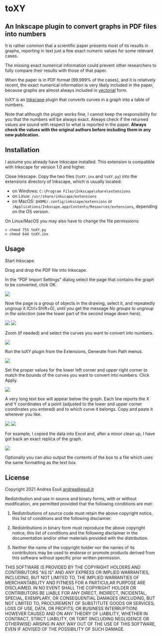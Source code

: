 # toXY
## An Inkscape plugin to convert graphs in PDF files into numbers

It is rather common that a scientific paper presents most of its results in graphs, reporting in text just a few exact numeric values for some relevant cases.

The missing exact numerical information could prevent other researchers to fully compare their results with those of that paper.

When the paper is in PDF format (99.999% of the cases), and it is relatively recent, the exact numerical information is very likely included in the paper, because graphs are almost always included in <a href="http://en.wikipedia.org/wiki/Vector_graphics">vectorial</a> form.

toXY is an <a href="http://www.inkscape.org/">Inkscape</a> plugin that converts curves in a graph into a table of numbers.

Note that although the plugin works fine, I cannot keep the responsibility for you that the numbers will be always exact. 
Always check if the returned values are sound with respect to what is reported in the paper.
**Always check the values with the original authors before including them in any new publication.**

## Installation

I assume you already have Inkscape installed. This extension is compatible with Inkscape for version 1.0 and higher.

Close Inkscape.
Copy the two files (`toXY.inx` and `toXY.py`) into the extensions directory of Inkscape, which is usually located:
 * on Windows: `C:\Program Files\Inkscape\share\extensions`
 * on Linux: `/usr/share/inkscape/extensions`
 * on MacOS: `$HOME/.config/inkscape/extensions` or `/Applications/Inkscape.app/Contents/Resources/extensions`, depending on the OS version.

On Linux/MacOS you may also have to change the file permissions:
```
> chmod 755 toXY.py
> chmod 644 toXY.inx
```

## Usage

Start Inkscape.

Drag and drop the PDF file into Inkscape.

In the "PDF Import Settings" dialog select the page that contains the graph to be converted, click OK.

![](https://github.com/aesuli/toXY/blob/main/images/PDFConvert1.png?raw=true)

Now the page is a group of objects in the drawing, select it, and repeatedly ungroup it (Ctrl+Shift+G), until you get the message _No groups to ungroup in the selection_ (see the lower part of the second image down here).

![](https://github.com/aesuli/toXY/blob/main/images/PDFConvert2.png?raw=true)
![](https://github.com/aesuli/toXY/blob/main/images/PDFConvert3.png?raw=true)

Zoom (if needed) and select the curves you want to convert into numbers.

![](https://github.com/aesuli/toXY/blob/main/images/PDFConvert4.png?raw=true)

Run the toXY plugin from the Extensions, Generate from Path menus.

![](https://github.com/aesuli/toXY/blob/main/images/PDFConvert5.png?raw=true)

Set the proper values for the lower left corner and upper right corner to match the bounds of the curves you want to convert into numbers.
Click Apply.

![](https://github.com/aesuli/toXY/blob/main/images/PDFConvert6.png?raw=true)

A very long text box will appear below the graph. Each line reports the X and Y coordinates of a point (adjusted to the lower and upper corner coordinates you entered) and to which curve it belongs. Copy and paste it wherever you like.

![](https://github.com/aesuli/toXY/blob/main/images/PDFConvert7.png?raw=true)
![](https://github.com/aesuli/toXY/blob/main/images/PDFConvert7-2.png?raw=true)

For example, I copied the data into Excel and, after a minor clean up, I have got back an exact replica of the graph.

![](https://github.com/aesuli/toXY/blob/main/images/PDFConvert8.png?raw=true)

Optionally you can also output the contents of the box to a file which uses the same formatting as the text box. 

## License

Copyright 2021 Andrea Esuli <andrea@esuli.it>

Redistribution and use in source and binary forms, with or without modification, are permitted provided that the following conditions are met:

1. Redistributions of source code must retain the above copyright notice, this list of conditions and the following disclaimer.

2. Redistributions in binary form must reproduce the above copyright notice, this list of conditions and the following disclaimer in the documentation and/or other materials provided with the distribution.

3. Neither the name of the copyright holder nor the names of its contributors may be used to endorse or promote products derived from this software without specific prior written permission.

THIS SOFTWARE IS PROVIDED BY THE COPYRIGHT HOLDERS AND CONTRIBUTORS "AS IS" AND ANY EXPRESS OR IMPLIED WARRANTIES, INCLUDING, BUT NOT LIMITED TO, THE IMPLIED WARRANTIES OF MERCHANTABILITY AND FITNESS FOR A PARTICULAR PURPOSE ARE DISCLAIMED. IN NO EVENT SHALL THE COPYRIGHT HOLDER OR CONTRIBUTORS BE LIABLE FOR ANY DIRECT, INDIRECT, INCIDENTAL, SPECIAL, EXEMPLARY, OR CONSEQUENTIAL DAMAGES (INCLUDING, BUT NOT LIMITED TO, PROCUREMENT OF SUBSTITUTE GOODS OR SERVICES; LOSS OF USE, DATA, OR PROFITS; OR BUSINESS INTERRUPTION) HOWEVER CAUSED AND ON ANY THEORY OF LIABILITY, WHETHER IN CONTRACT, STRICT LIABILITY, OR TORT (INCLUDING NEGLIGENCE OR OTHERWISE) ARISING IN ANY WAY OUT OF THE USE OF THIS SOFTWARE, EVEN IF ADVISED OF THE POSSIBILITY OF SUCH DAMAGE.
